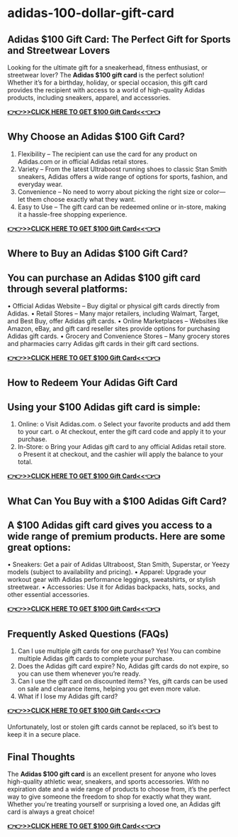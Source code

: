 # adidas-100-dollar-gift-card
## Adidas $100 Gift Card: The Perfect Gift for Sports and Streetwear Lovers
Looking for the ultimate gift for a sneakerhead, fitness enthusiast, or streetwear lover? The **Adidas $100 gift card** is the perfect solution! Whether it’s for a birthday, holiday, or special occasion, this gift card provides the recipient with access to a world of high-quality Adidas products, including sneakers, apparel, and accessories.

**[👉👉>>CLICK HERE TO GET $100 Gift Card<<👈👈](https://ct24shop.com/100-adidas-gift-card/)**

## Why Choose an Adidas $100 Gift Card?
1.	Flexibility – The recipient can use the card for any product on Adidas.com or in official Adidas retail stores.
2.	Variety – From the latest Ultraboost running shoes to classic Stan Smith sneakers, Adidas offers a wide range of options for sports, fashion, and everyday wear.
3.	Convenience – No need to worry about picking the right size or color—let them choose exactly what they want.
4.	Easy to Use – The gift card can be redeemed online or in-store, making it a hassle-free shopping experience.

**[👉👉>>CLICK HERE TO GET $100 Gift Card<<👈👈](https://ct24shop.com/100-adidas-gift-card/)**

## Where to Buy an Adidas $100 Gift Card?
## You can purchase an Adidas $100 gift card through several platforms:
•	Official Adidas Website – Buy digital or physical gift cards directly from Adidas.
•	Retail Stores – Many major retailers, including Walmart, Target, and Best Buy, offer Adidas gift cards.
•	Online Marketplaces – Websites like Amazon, eBay, and gift card reseller sites provide options for purchasing Adidas gift cards.
•	Grocery and Convenience Stores – Many grocery stores and pharmacies carry Adidas gift cards in their gift card sections.

**[👉👉>>CLICK HERE TO GET $100 Gift Card<<👈👈](https://ct24shop.com/100-adidas-gift-card/)**

## How to Redeem Your Adidas Gift Card
## Using your $100 Adidas gift card is simple:
1.	Online: 
o	Visit Adidas.com.
o	Select your favorite products and add them to your cart.
o	At checkout, enter the gift card code and apply it to your purchase.
2.	In-Store: 
o	Bring your Adidas gift card to any official Adidas retail store.
o	Present it at checkout, and the cashier will apply the balance to your total.

**[👉👉>>CLICK HERE TO GET $100 Gift Card<<👈👈](https://ct24shop.com/100-adidas-gift-card/)**

## What Can You Buy with a $100 Adidas Gift Card?
## A $100 Adidas gift card gives you access to a wide range of premium products. Here are some great options:
•	Sneakers: Get a pair of Adidas Ultraboost, Stan Smith, Superstar, or Yeezy models (subject to availability and pricing).
•	Apparel: Upgrade your workout gear with Adidas performance leggings, sweatshirts, or stylish streetwear.
•	Accessories: Use it for Adidas backpacks, hats, socks, and other essential accessories.

**[👉👉>>CLICK HERE TO GET $100 Gift Card<<👈👈](https://ct24shop.com/100-adidas-gift-card/)**

## Frequently Asked Questions (FAQs)
1. Can I use multiple gift cards for one purchase?
Yes! You can combine multiple Adidas gift cards to complete your purchase.
2. Does the Adidas gift card expire?
No, Adidas gift cards do not expire, so you can use them whenever you’re ready.
3. Can I use the gift card on discounted items?
Yes, gift cards can be used on sale and clearance items, helping you get even more value.
4. What if I lose my Adidas gift card?

**[👉👉>>CLICK HERE TO GET $100 Gift Card<<👈👈](https://ct24shop.com/100-adidas-gift-card/)**

Unfortunately, lost or stolen gift cards cannot be replaced, so it’s best to keep it in a secure place.
## Final Thoughts
The **Adidas $100 gift card** is an excellent present for anyone who loves high-quality athletic wear, sneakers, and sports accessories. With no expiration date and a wide range of products to choose from, it’s the perfect way to give someone the freedom to shop for exactly what they want. Whether you're treating yourself or surprising a loved one, an Adidas gift card is always a great choice!

**[👉👉>>CLICK HERE TO GET $100 Gift Card<<👈👈](https://ct24shop.com/100-adidas-gift-card/)**


